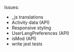Issues:
* _js translations
* Activity data (API)
* Responsive styling
* UserLangPreferences (API)
* isMod (API)
* write jest tests